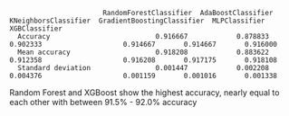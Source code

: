                            RandomForestClassifier  AdaBoostClassifier  KNeighborsClassifier  GradientBoostingClassifier  MLPClassifier  XGBClassifier
      Accuracy                          0.916667            0.878833              0.902333                    0.914667       0.914667       0.916000
      Mean accuracy                     0.918208            0.883622              0.912358                    0.916208       0.917175       0.918108
      Standard deviation                0.001447            0.002208              0.004376                    0.001159       0.001016       0.001338


Random Forest and XGBoost show the highest accuracy, nearly equal to each other with between 91.5% - 92.0% accuracy

